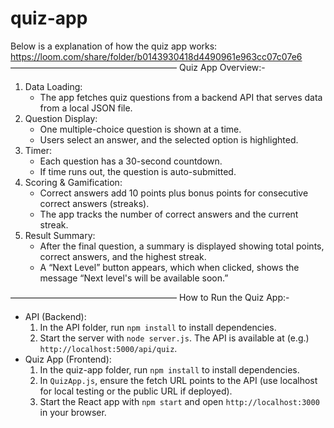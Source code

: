 # quiz-app
Below is a explanation of how the quiz app works:
https://loom.com/share/folder/b0143930418d4490961e963cc07c07e6
––––––––––––––––––––––––––––––––––––––
Quiz App Overview:-

1. Data Loading:  
   - The app fetches quiz questions from a backend API that serves data from a local JSON file.
2. Question Display:
   - One multiple-choice question is shown at a time.
   - Users select an answer, and the selected option is highlighted.
3. Timer:  
   - Each question has a 30-second countdown.
   - If time runs out, the question is auto-submitted.
4. Scoring & Gamification:
   - Correct answers add 10 points plus bonus points for consecutive correct answers (streaks).
   - The app tracks the number of correct answers and the current streak.
5. Result Summary:
   - After the final question, a summary is displayed showing total points, correct answers, and the highest streak.
   - A “Next Level” button appears, which when clicked, shows the message “Next level's will be available soon.”

––––––––––––––––––––––––––––––––––––––
How to Run the Quiz App:-

- API (Backend): 
  1. In the API folder, run `npm install` to install dependencies.  
  2. Start the server with `node server.js`. The API is available at (e.g.) `http://localhost:5000/api/quiz`.
- Quiz App (Frontend):  
  1. In the quiz-app folder, run `npm install` to install dependencies.  
  2. In `QuizApp.js`, ensure the fetch URL points to the API (use localhost for local testing or the public URL if deployed).  
  3. Start the React app with `npm start` and open `http://localhost:3000` in your browser.
